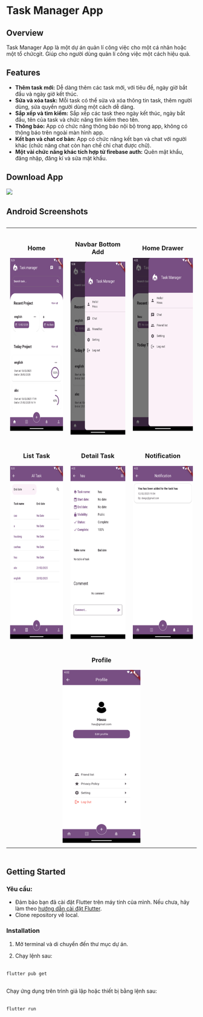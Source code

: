# Task Manager App

## Overview

Task Manager App là một dự án quản lí công việc cho một cá nhân hoặc một tổ chứcgit. Giúp cho người dùng quản lí công việc một cách hiệu quả.

## Features

- **Thêm task mới:** Dễ dàng thêm các task mới, với tiêu đề, ngày giờ bắt đầu và ngày giờ kết thúc.
- **Sửa và xóa task:** Mỗi task có thể sửa và xóa thông tin task, thêm người dùng, sửa quyền người dùng một cách dễ dàng.
- **Sắp xếp và tìm kiếm:** Sắp xếp các task theo ngày kết thúc, ngày bắt đầu, tên của task và chức năng tìm kiếm theo tên.
- **Thông báo:** App có chức năng thông báo nội bộ trong app, không có thông báo trên ngoài màn hình app.
- **Kết bạn và chat cơ bản:** App có chức năng kết bạn và chat với người khác (chức năng chat còn hạn chế chỉ chat được chữ).
- **Một vài chức năng khác tích hợp từ firebase auth:** Quên mật khẩu, đăng nhập, đăng kí và sửa mật khẩu.

## Download App

<a href="https://github.com/DangCaoHau2004/task_manager_app/releases/download/v1.0.0/app-release.apk">
  <img src="https://playerzon.com/asset/download.png" width="200"/>
</a>

## Android Screenshots

<table style="width: 100%; margin-top: 30px; margin-bottom: 50px;">
  <tr>
    <td style="text-align: center; padding: 10px;">
      <h3>Home</h3>
      <img src="https://github.com/DangCaoHau2004/task_manager_app/blob/master/screenshots/homepage.png?raw=true" alt="" style="height: 457px; width: 206px"/>
    </td>
    <td style="text-align: center; padding: 10px;">
      <h3>Navbar Bottom Add</h3>
      <img src="https://github.com/DangCaoHau2004/task_manager_app/blob/master/screenshots/homepage1.png?raw=true" alt="" style="height: 457px; width: 206px"/>
    </td>
    <td style="text-align: center; padding: 10px;">
      <h3>Home Drawer</h3>
      <img src="https://github.com/DangCaoHau2004/task_manager_app/blob/master/screenshots/homepage2.png?raw=true" alt="" style="height: 457px; width: 206px"/>
    </td>
  </tr>
  <tr>
    <td style="text-align: center; padding: 10px;">
      <h3>List Task</h3>
      <img src="https://github.com/DangCaoHau2004/task_manager_app/blob/master/screenshots/all_task.png?raw=true" alt="" style="height: 457px; width: 206px"/>
    </td>
    <td style="text-align: center; padding: 10px;">
      <h3>Detail Task</h3>
      <img src="https://github.com/DangCaoHau2004/task_manager_app/blob/master/screenshots/detail_task.png?raw=true" alt="" style="height: 457px; width: 206px"/>
    </td>
    <td style="text-align: center; padding: 10px;">
      <h3>Notification</h3>
      <img src="https://github.com/DangCaoHau2004/task_manager_app/blob/master/screenshots/notif.png?raw=true" alt="" style="height: 457px; width: 206px"/>
    </td>
  </tr>
  <tr>
    <td style="text-align: center; padding: 10px;" colspan="3">
      <h3>Profile</h3>
      <img src="https://github.com/DangCaoHau2004/task_manager_app/blob/master/screenshots/profile.png?raw=true" alt="" style="height: 457px; width: 206px"/>
    </td>
  </tr>
</table>

## Getting Started

### Yêu cầu:

- Đảm bảo bạn đã cài đặt Flutter trên máy tính của mình. Nếu chưa, hãy làm theo [hướng dẫn cài đặt Flutter](https://flutter.dev/docs/get-started/install).
- Clone repository về local.

### Installation

1. Mở terminal và di chuyển đến thư mục dự án.

2. Chạy lệnh sau:

<pre>
<code>
flutter pub get
</code>
</pre>

Chạy ứng dụng trên trình giả lập hoặc thiết bị bằng lệnh sau:

<pre>
<code>
flutter run
</code>
</pre>
